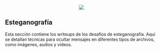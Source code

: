 <p align="center">
  <img src="steg.png">
</p>

## Esteganografía

Esta sección contiene los writeups de los desafíos de esteganografía. Aquí se detallan técnicas para ocultar mensajes en diferentes tipos de archivos, como imágenes, audios y videos.
